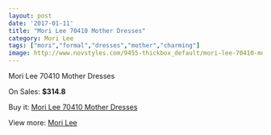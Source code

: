 ```yaml
---
layout: post
date: '2017-01-11'
title: "Mori Lee 70410 Mother Dresses"
category: Mori Lee
tags: ["mori","formal","dresses","mother","charming"]
image: http://www.novstyles.com/9455-thickbox_default/mori-lee-70410-mother-dresses.jpg
---
```

Mori Lee 70410 Mother Dresses

On Sales: **$314.8**
<a href="https://www.novstyles.com/en/mori-lee/6692-mori-lee-70410-mother-dresses.html"><amp-img layout="responsive" width="600" height="600" src="//www.novstyles.com/9455-thickbox_default/mori-lee-70410-mother-dresses.jpg" alt="Mori Lee 70410 Mother Dresses 0" /></a>

Buy it: [Mori Lee 70410 Mother Dresses](https://www.novstyles.com/en/mori-lee/6692-mori-lee-70410-mother-dresses.html "Mori Lee 70410 Mother Dresses")

View more: [Mori Lee](https://www.novstyles.com/en/47-mori-lee "Mori Lee")